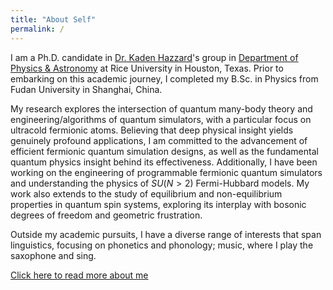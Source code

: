 ```yaml
---
title: "About Self"
permalink: /
---
```


I am a Ph.D. candidate in [Dr. Kaden Hazzard](https://kaden.rice.edu/)'s group in [Department of Physics & Astronomy](https://physics.rice.edu/) at Rice University in Houston, Texas. Prior to embarking on this academic journey, I completed my B.Sc. in Physics from Fudan University in Shanghai, China. 

My research explores the intersection of quantum many-body theory and engineering/algorithms of quantum simulators, with a particular focus on ultracold fermionic atoms. Believing that deep physical insight yields genuinely profound applications, I am committed to the advancement of efficient fermionic quantum simulation designs, as well as the fundamental quantum physics insight behind its effectiveness. Additionally, I have been working on the engineering of programmable fermionic quantum simulators and understanding the physics of $SU(N>2)$ Fermi-Hubbard models. My work also extends to the study of equilibrium and non-equilibrium properties in quantum spin systems, exploring its interplay with bosonic degrees of freedom and geometric frustration. 

Outside my academic pursuits, I have a diverse range of interests that span linguistics, focusing on phonetics and phonology; music, where I play the saxophone and sing.

[Click here to read more about me](/cv)
